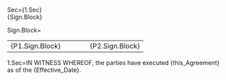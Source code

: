 Sec={1.Sec}<br>{Sign.Block}

Sign.Block=<table><tr><td valign="top">{P1.Sign.Block}</td><td> &emsp; &emsp; <td valign="top">{P2.Sign.Block}</td></tr></table>

1.Sec=IN WITNESS WHEREOF, the parties have executed {this_Agreement} as of the {Effective_Date}.

